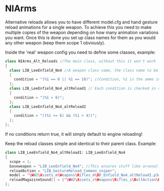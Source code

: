 # NIArms

Alternative reloads allows you to have different model.cfg and hand gesture reload animations for a single weapon.
To achieve this you need to make multiple copies of the weapon depending on how many animation variations you want.
Once this is done you set up class names for them as you would any other weapon (keep them scope 1 obviously).

Inside the 'real' weapon config you need to define some classes, example:
```cpp
class NIArms_Alt_Reloads //The main class, without this it won't work
{
  class LIB_LeeEnfield_No4 //A weapon class name, the class name to be used if the condition below is true
  {
    condition = "(%1 == 0 || %1 == 10)"; //Condition, %1 is the ammo in the currently loaded magazine, so in this example if the weapon is empty or full, use the default class, which will skip the system entirely.
  };
  class LIB_LeeEnfield_No4_altReload1 // Each condition is checked in order, and the first one to return true will be used, but it's good practice to keep it so only one is true.
  {
    condition = "(%1 > 6)";
  };
  class LIB_LeeEnfield_No4_altReload2
  {
    condition = "((%1 <= 6) && (%1 > 4))";
  };
};
```
If no conditions return true, it will simply default to engine reloading!

Keep the reload classes simple and identical to their parent class.
Example:
```cpp
class LIB_LeeEnfield_No4_altReload1: LIB_LeeEnfield_No4
{
  scope = 1;
  baseweapon = "LIB_LeeEnfield_No4"; //This ensures stuff like arsenal hides it
  reloadAction = "LIB_GestureReload_Common_sniper";
  model = "\WW2\Assets_m\Weapons\Rifles_m\DD_Enfield_No4_altReload1.p3d";
  reloadMagazineSound[] = {"\WW2\Assets_s\Weapons\Rifles_s\BoltAction\Reload_sniper.wss",1,1,10};
};
```
